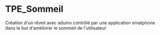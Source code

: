 # TPE_Sommeil
Création d'un réveil avec aduino contrôlé par une application smatphone dans le but d'améliorer le sommeil de l'utilisateur
